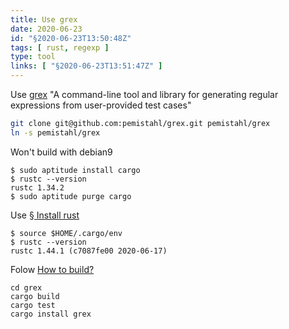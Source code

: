```yaml
---
title: Use grex
date: 2020-06-23
id: "§2020-06-23T13:50:48Z"
tags: [ rust, regexp ]
type: tool
links: [ "§2020-06-23T13:51:47Z" ]
---
```


[grex]: https://github.com/pemistahl/grex "github.com"

Use [grex][] "A command-line tool and library for generating regular
expressions from user-provided test cases"

```bash
git clone git@github.com:pemistahl/grex.git pemistahl/grex
ln -s pemistahl/grex
```

Won't build with debian9

```console
$ sudo aptitude install cargo
$ rustc --version
rustc 1.34.2
$ sudo aptitude purge cargo
```

[§2020-06-23T13:51:47Z]: 2020-06-23T13_51_47Z.md "§ Install rust"

Use [§ Install rust][§2020-06-23T13:51:47Z]

```console
$ source $HOME/.cargo/env
$ rustc --version
rustc 1.44.1 (c7087fe00 2020-06-17)
```

[How to build?]: https://github.com/pemistahl/grex#how-to-build "github.com"

Folow [How to build?][]

```
cd grex
cargo build
cargo test
cargo install grex
```

[Local Variables:]::
[indent-tabs-mode: nil]::
[End:]::
